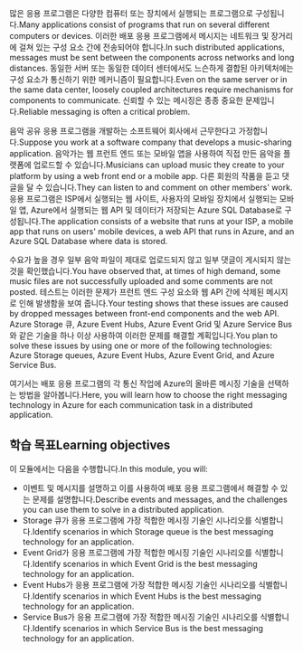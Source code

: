 <span data-ttu-id="f86c7-101">많은 응용 프로그램은 다양한 컴퓨터 또는 장치에서 실행되는 프로그램으로 구성됩니다.</span><span class="sxs-lookup"><span data-stu-id="f86c7-101">Many applications consist of programs that run on several different computers or devices.</span></span> <span data-ttu-id="f86c7-102">이러한 배포 응용 프로그램에서 메시지는 네트워크 및 장거리에 걸쳐 있는 구성 요소 간에 전송되어야 합니다.</span><span class="sxs-lookup"><span data-stu-id="f86c7-102">In such distributed applications, messages must be sent between the components across networks and long distances.</span></span> <span data-ttu-id="f86c7-103">동일한 서버 또는 동일한 데이터 센터에서도 느슨하게 결합된 아키텍처에는 구성 요소가 통신하기 위한 메커니즘이 필요합니다.</span><span class="sxs-lookup"><span data-stu-id="f86c7-103">Even on the same server or in the same data center, loosely coupled architectures require mechanisms for components to communicate.</span></span> <span data-ttu-id="f86c7-104">신뢰할 수 있는 메시징은 종종 중요한 문제입니다.</span><span class="sxs-lookup"><span data-stu-id="f86c7-104">Reliable messaging is often a critical problem.</span></span>

<span data-ttu-id="f86c7-105">음악 공유 응용 프로그램을 개발하는 소프트웨어 회사에서 근무한다고 가정합니다.</span><span class="sxs-lookup"><span data-stu-id="f86c7-105">Suppose you work at a software company that develops a music-sharing application.</span></span> <span data-ttu-id="f86c7-106">음악가는 웹 프런트 엔드 또는 모바일 앱을 사용하여 직접 만든 음악을 플랫폼에 업로드할 수 있습니다.</span><span class="sxs-lookup"><span data-stu-id="f86c7-106">Musicians can upload music they create to your platform by using a web front end or a mobile app.</span></span> <span data-ttu-id="f86c7-107">다른 회원의 작품을 듣고 댓글을 달 수 있습니다.</span><span class="sxs-lookup"><span data-stu-id="f86c7-107">They can listen to and comment on other members' work.</span></span> <span data-ttu-id="f86c7-108">응용 프로그램은 ISP에서 실행되는 웹 사이트, 사용자의 모바일 장치에서 실행되는 모바일 앱, Azure에서 실행되는 웹 API 및 데이터가 저장되는 Azure SQL Database로 구성됩니다.</span><span class="sxs-lookup"><span data-stu-id="f86c7-108">The application consists of a website that runs at your ISP, a mobile app that runs on users' mobile devices, a web API that runs in Azure, and an Azure SQL Database where data is stored.</span></span>

<span data-ttu-id="f86c7-109">수요가 높을 경우 일부 음악 파일이 제대로 업로드되지 않고 일부 댓글이 게시되지 않는 것을 확인했습니다.</span><span class="sxs-lookup"><span data-stu-id="f86c7-109">You have observed that, at times of high demand, some music files are not successfully uploaded and some comments are not posted.</span></span> <span data-ttu-id="f86c7-110">테스트는 이러한 문제가 프런트 엔드 구성 요소와 웹 API 간에 삭제된 메시지로 인해 발생함을 보여 줍니다.</span><span class="sxs-lookup"><span data-stu-id="f86c7-110">Your testing shows that these issues are caused by dropped messages between front-end components and the web API.</span></span> <span data-ttu-id="f86c7-111">Azure Storage 큐, Azure Event Hubs, Azure Event Grid 및 Azure Service Bus와 같은 기술을 하나 이상 사용하여 이러한 문제를 해결할 계획입니다.</span><span class="sxs-lookup"><span data-stu-id="f86c7-111">You plan to solve these issues by using one or more of the following technologies: Azure Storage queues, Azure Event Hubs, Azure Event Grid, and Azure Service Bus.</span></span>

<span data-ttu-id="f86c7-112">여기서는 배포 응용 프로그램의 각 통신 작업에 Azure의 올바른 메시징 기술을 선택하는 방법을 알아봅니다.</span><span class="sxs-lookup"><span data-stu-id="f86c7-112">Here, you will learn how to choose the right messaging technology in Azure for each communication task in a distributed application.</span></span>

## <a name="learning-objectives"></a><span data-ttu-id="f86c7-113">학습 목표</span><span class="sxs-lookup"><span data-stu-id="f86c7-113">Learning objectives</span></span>
<span data-ttu-id="f86c7-114">이 모듈에서는 다음을 수행합니다.</span><span class="sxs-lookup"><span data-stu-id="f86c7-114">In this module, you will:</span></span>

- <span data-ttu-id="f86c7-115">이벤트 및 메시지를 설명하고 이를 사용하여 배포 응용 프로그램에서 해결할 수 있는 문제를 설명합니다.</span><span class="sxs-lookup"><span data-stu-id="f86c7-115">Describe events and messages, and the challenges you can use them to solve in a distributed application.</span></span>
- <span data-ttu-id="f86c7-116">Storage 큐가 응용 프로그램에 가장 적합한 메시징 기술인 시나리오를 식별합니다.</span><span class="sxs-lookup"><span data-stu-id="f86c7-116">Identify scenarios in which Storage queue is the best messaging technology for an application.</span></span>
- <span data-ttu-id="f86c7-117">Event Grid가 응용 프로그램에 가장 적합한 메시징 기술인 시나리오를 식별합니다.</span><span class="sxs-lookup"><span data-stu-id="f86c7-117">Identify scenarios in which Event Grid is the best messaging technology for an application.</span></span>
- <span data-ttu-id="f86c7-118">Event Hubs가 응용 프로그램에 가장 적합한 메시징 기술인 시나리오를 식별합니다.</span><span class="sxs-lookup"><span data-stu-id="f86c7-118">Identify scenarios in which Event Hubs is the best messaging technology for an application.</span></span>
- <span data-ttu-id="f86c7-119">Service Bus가 응용 프로그램에 가장 적합한 메시징 기술인 시나리오를 식별합니다.</span><span class="sxs-lookup"><span data-stu-id="f86c7-119">Identify scenarios in which Service Bus is the best messaging technology for an application.</span></span>
